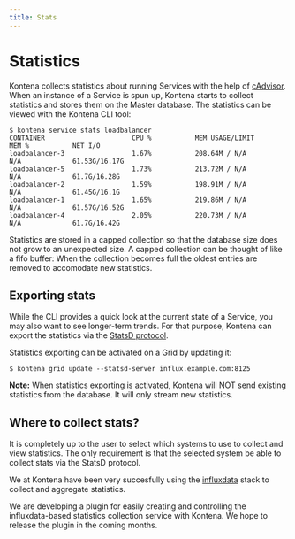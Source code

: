 ```yaml
---
title: Stats
---
```

# Statistics

Kontena collects statistics about running Services with the help of [cAdvisor](https://github.com/google/cadvisor). When an instance of a Service is spun up, Kontena starts to collect statistics and stores them on the Master database. The statistics can be viewed with the Kontena CLI tool:
```
$ kontena service stats loadbalancer
CONTAINER                      CPU %           MEM USAGE/LIMIT      MEM %           NET I/O        
loadbalancer-3                 1.67%           208.64M / N/A        N/A             61.53G/16.17G  
loadbalancer-5                 1.73%           213.72M / N/A        N/A             61.7G/16.28G   
loadbalancer-2                 1.59%           198.91M / N/A        N/A             61.45G/16.1G   
loadbalancer-1                 1.65%           219.86M / N/A        N/A             61.57G/16.52G  
loadbalancer-4                 2.05%           220.73M / N/A        N/A             61.7G/16.42G
```

Statistics are stored in a capped collection so that the database size does not grow to an unexpected size. A capped collection can be thought of like a fifo buffer: When the collection becomes full the oldest entries are removed to accomodate new statistics.

## Exporting stats

While the CLI provides a quick look at the current state of a Service, you may also want to see longer-term trends. For that purpose, Kontena can export the statistics via the [StatsD protocol](https://github.com/b/statsd_spec).

Statistics exporting can be activated on a Grid by updating it:
```
$ kontena grid update --statsd-server influx.example.com:8125
```


**Note:** When statistics exporting is activated, Kontena will NOT send existing statistics from the database. It will only stream new statistics.

## Where to collect stats?

It is completely up to the user to select which systems to use to collect and view statistics. The only requirement is that the selected system be able to collect stats via the StatsD protocol.

We at Kontena have been very succesfully using the [influxdata](https://influxdata.com/) stack to collect and aggregate statistics.

We are developing a plugin for easily creating and controlling the influxdata-based statistics collection service with Kontena. We hope to release the plugin in the coming months.
